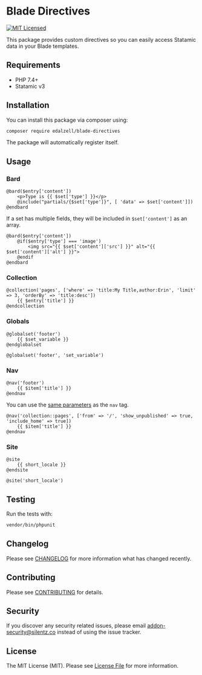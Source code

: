 # Blade Directives

[![MIT Licensed](https://img.shields.io/badge/license-MIT-brightgreen.svg?style=flat-square)](LICENSE.md)

This package provides custom directives so you can easily access Statamic data in your Blade templates.

## Requirements

- PHP 7.4+
- Statamic v3

## Installation

You can install this package via composer using:

```bash
composer require edalzell/blade-directives
```

The package will automatically register itself.

## Usage

### Bard

```blade
@bard($entry['content'])
    <p>Type is {{ $set['type'] }}</p>
    @include("partials/{$set['type']}", [ 'data' => $set['content']])
@endbard
```

If a set has multiple fields, they will be included in `$set['content']` as an array.

```blade
@bard($entry['content'])
    @if($entry['type'] === 'image')
        <img src="{{ $set['content']['src'] }}" alt="{{ $set['content']['alt'] }}">
    @endif
@endbard
```

### Collection

```blade
@collection('pages', ['where' => 'title:My Title,author:Erin', 'limit' => 3, 'orderBy' => 'title:desc'])
    {{ $entry['title'] }}
@endcollection
```

### Globals

```blade
@globalset('footer')
    {{ $set_variable }}
@endglobalset

@globalset('footer', 'set_variable')
```

### Nav

```blade
@nav('footer')
    {{ $item['title'] }}
@endnav
```

You can use the [same parameters](https://statamic.dev/tags/nav#parameters) as the `nav` tag.

```blade
@nav('collection::pages', ['from' => '/', 'show_unpublished' => true, 'include_home' => true])
    {{ $item['title'] }}
@endnav
```

### Site

```blade
@site
    {{ short_locale }}
@endsite
```

```blade
@site('short_locale')
```

## Testing

Run the tests with:

```bash
vendor/bin/phpunit
```

## Changelog

Please see [CHANGELOG](CHANGELOG.md) for more information what has changed recently.

## Contributing

Please see [CONTRIBUTING](CONTRIBUTING.md) for details.

## Security

If you discover any security related issues, please email [addon-security@silentz.co](mailto:addon-security@silentz.co) instead of using the issue tracker.

## License

The MIT License (MIT). Please see [License File](LICENSE) for more information.
